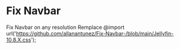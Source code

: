 # Fix Navbar 
 Fix Navbar on any resolution
 Remplace
 @import url('https://github.com/allanantunez/Fix-Navbar-/blob/main/Jellyfin-10.8.X.css');
